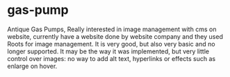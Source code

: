 # gas-pump
Antique Gas Pumps, Really interested in image management with cms on website, currently have a website done by website company and they used Roots for image management. It is very good, but also very basic and no longer supported. It may be the way it was implemented, but very little control over images: no way to add alt text, hyperlinks or effects such as enlarge on hover.
